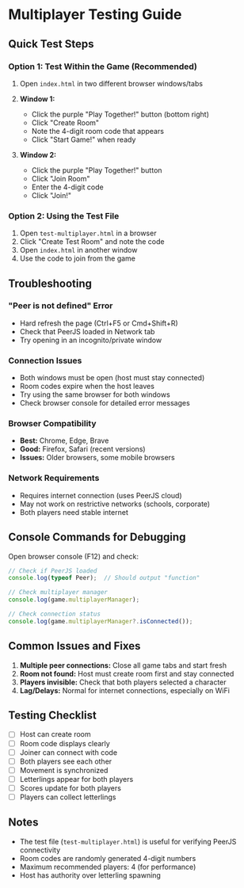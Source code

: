 # Multiplayer Testing Guide

## Quick Test Steps

### Option 1: Test Within the Game (Recommended)
1. Open `index.html` in two different browser windows/tabs
2. **Window 1:**
   - Click the purple "Play Together!" button (bottom right)
   - Click "Create Room"
   - Note the 4-digit room code that appears
   - Click "Start Game!" when ready

3. **Window 2:**
   - Click the purple "Play Together!" button
   - Click "Join Room"
   - Enter the 4-digit code
   - Click "Join!"

### Option 2: Using the Test File
1. Open `test-multiplayer.html` in a browser
2. Click "Create Test Room" and note the code
3. Open `index.html` in another window
4. Use the code to join from the game

## Troubleshooting

### "Peer is not defined" Error
- Hard refresh the page (Ctrl+F5 or Cmd+Shift+R)
- Check that PeerJS loaded in Network tab
- Try opening in an incognito/private window

### Connection Issues
- Both windows must be open (host must stay connected)
- Room codes expire when the host leaves
- Try using the same browser for both windows
- Check browser console for detailed error messages

### Browser Compatibility
- **Best:** Chrome, Edge, Brave
- **Good:** Firefox, Safari (recent versions)
- **Issues:** Older browsers, some mobile browsers

### Network Requirements
- Requires internet connection (uses PeerJS cloud)
- May not work on restrictive networks (schools, corporate)
- Both players need stable internet

## Console Commands for Debugging

Open browser console (F12) and check:

```javascript
// Check if PeerJS loaded
console.log(typeof Peer);  // Should output "function"

// Check multiplayer manager
console.log(game.multiplayerManager);

// Check connection status
console.log(game.multiplayerManager?.isConnected());
```

## Common Issues and Fixes

1. **Multiple peer connections:** Close all game tabs and start fresh
2. **Room not found:** Host must create room first and stay connected
3. **Players invisible:** Check that both players selected a character
4. **Lag/Delays:** Normal for internet connections, especially on WiFi

## Testing Checklist

- [ ] Host can create room
- [ ] Room code displays clearly
- [ ] Joiner can connect with code
- [ ] Both players see each other
- [ ] Movement is synchronized
- [ ] Letterlings appear for both players
- [ ] Scores update for both players
- [ ] Players can collect letterlings

## Notes

- The test file (`test-multiplayer.html`) is useful for verifying PeerJS connectivity
- Room codes are randomly generated 4-digit numbers
- Maximum recommended players: 4 (for performance)
- Host has authority over letterling spawning